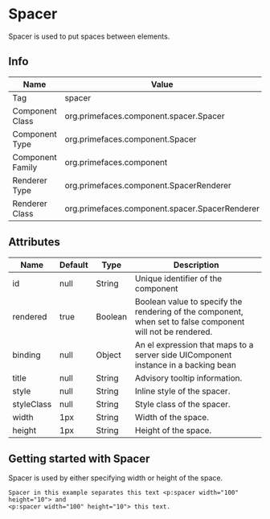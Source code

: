 # Spacer

Spacer is used to put spaces between elements.

## Info

| Name | Value |
| --- | --- |
| Tag | spacer
| Component Class | org.primefaces.component.spacer.Spacer
| Component Type | org.primefaces.component.Spacer
| Component Family | org.primefaces.component |
| Renderer Type | org.primefaces.component.SpacerRenderer
| Renderer Class | org.primefaces.component.spacer.SpacerRenderer

## Attributes

| Name | Default | Type | Description | 
| --- | --- | --- | --- |
id | null | String | Unique identifier of the component
rendered | true | Boolean | Boolean value to specify the rendering of the component, when set to false component will not be rendered.
binding | null | Object | An el expression that maps to a server side UIComponent instance in a backing bean
title | null | String | Advisory tooltip information.
style | null | String | Inline style of the spacer.
styleClass | null | String | Style class of the spacer.
width | 1px | String | Width of the space.
height | 1px | String | Height of the space.

## Getting started with Spacer
Spacer is used by either specifying width or height of the space.

```xhtml
Spacer in this example separates this text <p:spacer width="100" height="10"> and
<p:spacer width="100" height="10"> this text.
```
